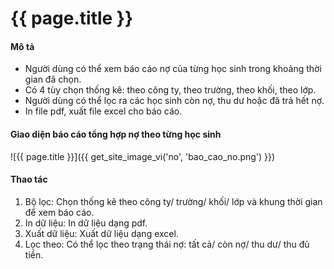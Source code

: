 # {{ page.title }}


#### Mô tả
- Người dùng có thể xem báo cáo nợ của từng học sinh trong khoảng thời gian đã chọn.
- Có 4 tùy chọn thống kê: theo công ty, theo trường, theo khối, theo lớp.
- Người dùng có thể lọc ra các học sinh còn nợ, thu dư hoặc đã trả hết nợ.
- In file pdf, xuất file excel cho báo cáo.


#### Giao diện báo cáo tổng hợp nợ theo từng học sinh
![{{ page.title }}]({{ get_site_image_vi('no', 'bao_cao_no.png') }})
#### Thao tác
1. Bộ lọc: Chọn thống kê theo công ty/ trường/ khối/ lớp và khung thời gian để xem báo cáo.
2. In dữ liệu: In dữ liệu dạng pdf.
3. Xuất dữ liệu: Xuất dữ liệu dạng excel.
4. Lọc theo: Có thể lọc theo trạng thái nợ: tất cả/ còn nợ/ thu dư/ thu đủ tiền.


















